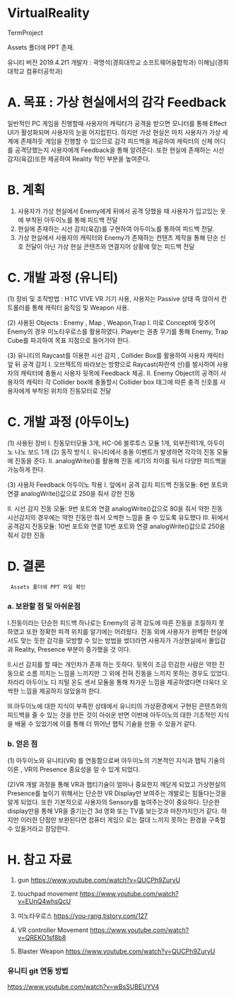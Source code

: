 # VirtualReality
TermProject

Assets 폴더에 PPT 존재.

유니티 버전 2019.4.2f1
개발자 : 
곽명석(경희대학교 소프트웨어융합학과)
이해님(경희대학교 컴퓨터공학과)

# A. 목표 : 가상 현실에서의 감각 Feedback
일반적인 PC 게임을 진행할때 사용자의 캐릭터가 공격을 받으면 모니터를 통해 Effect UI가 활성화되며 사용자의 눈을 어지럽힌다. 하지만 가상 현실은 마치 사용자가 가상 세계에 존재하듯 게임을 진행할 수 있으므로 감각 피드백을 제공하여 캐릭터의 신체 어디를 공격당했는지 사용자에게 Feedback을 통해 알려준다. 또한 현실에 존재하는 시선 감지(육감)또한 제공하여 Reality 적인 부분을 높여준다.



# B. 계획
1. 사용자가 가상 현실에서 Enemy에게 뒤에서 공격 당했을 때 사용자가 입고있는 옷에 부착된 아두이노를 통해 피드백 전달
2. 현실에 존재하는 시선 감지(육감)를 구현하여 아두이노를 통하여 피드백 전달.
3. 가상 현실에서 사용자의 캐릭터와 Enemy가 존재하는 컨텐츠 제작을 통해 단순 신호 전달이 아닌 가상 현실 콘텐츠와 연결지어 상황에 맞는 피드백 전달




# C. 개발 과정 (유니티)
(1) 장비 및 조작방법 : HTC VIVE VR 기기 사용, 사용자는 Passive 상태 즉 앉아서 컨트롤러를 통해 캐릭터 움직임 및 Weapon 사용.

(2) 사용된 Objects : Enemy , Map , Weapon,Trap
  I.	미로 Concept에 맞추어 Enemy의 경우 미노타우로스를 활용하였다. Player는 권총 무기를 통해 Enemy, Trap Cube를 파괴하여 목표 지점으로 들어가야 한다.
  
  
(3) 유니티의 Raycast를 이용한 시선 감지 , Collider Box를 활용하여 사용자 캐릭터 앞 뒤 공격 감지
  I.	오브젝트의 바라보는 방향으로 Raycast(파란색 선)를 발사하여 사용자의 캐릭터에 충돌시 사용자 뒷목에 Feedback 제공.
  II.	Enemy Object의 공격이 사용자의 캐릭터 각 Collider box에 충돌할시 Collider box 태그에  따른 충격 신호를 사용자에게 부착된 위치의 진동모터로 전달

# C. 개발 과정 (아두이노)
(1) 사용된 장비
  I.	진동모터모듈 3개, HC-06 블루투스 모듈 1개, 외부전력1개, 아두이노 나노 보드 1개
(2) 동작 방식
  I.	유니티에서 충돌 이벤트가 발생하면 각각의 진동 모듈에 진동을 준다.
  II.	analogWrite()를 활용해 진동 세기의 차이를 둬서 다양한 피드백을 가능하게 한다.

(3) 사용자 Feedback 아두이노 착용
I.	앞에서 공격 감지 피드백 진동모듈:
	6번 포트와 연결
  analogWrite()값으로 250을 줘서 강한 진동

II.	시선 감지 진동 모듈:
  9번 포트와 연결
  analogWrite()값으로 80을 줘서 약한 진동
  시선감지의 경우에는 약한 진동만 줘서 오싹한 느낌을 줄 수 있도록 유도했다
III.	뒤에서 공격감지 진동모듈: 10번 포트와 연결
  10번 포트와 연결
  analogWrite()값으로 250을 줘서 강한 진동




# D. 결론 
     Assets 폴더에 PPT 파일 확인



### a. 보완할 점 및 아쉬운점
  I.진동이라는 단순한 피드백 하나로는 Enemy의 공격 강도에 따른 진동을 조절하지 못하였고 또한 정확한 피격 위치를 알기에는 어려웠다. 진동 외에 사용자가 완벽한 현실에서도 맞는 듯한 감각을 
  모방할 수 있는 방법을 썼더라면 사용자가 가상현실에서 몰입감과 Reality, Presence 부분이 증가했을 것 이다.
  
  II.시선 감지를 할 때는 개인차가 존재 하는 듯하다. 뒷목이 조금 민감한 사람은 약한 진동으로 소름 끼치는 느낌을 느끼지만 그 외에 전혀 진동을 느끼지 못하는 경우도 있었다. 차라리 아두이노 디
  지털 온도 센서 모듈을 통해 차가운 느낌을 제공하였다면 더욱더 오싹한 느낌을 제공하지 않았을까 한다.
  
  III.아두이노에 대한 지식이 부족한 상태에서 유니티의 가상환경에서 구현된 콘텐츠와의 피드백을 줄 수 있는 것을 만든 것이 아쉬운 반면 이번에 아두이노의 대한 기초적인 지식을 배울 수 있었기에 
      이를 통해 더 뛰어난 햅틱 기술을 만들 수 있을거 같다.




### b. 얻은 점
  (1) 아두이노와 유니티(VR) 를 연동함으로써 아두이노의 기본적인 지식과 햅틱 기술의 이론 , VR의 Presence 중요성을 알 수 있게 되었다. 

  (2)VR 개발 과정을 통해 VR과 햅티기술이 얼마나 중요한지 깨닫게 되었고 가상현실의 Presence를 높이기 위해서는 단순한 VR Display만 보여주는 개발로는 힘들다는것을 알게 되었다. 
  또한 기본적으로 사용자의 Sensory를 높여주는것이 중요하다. 단순한 display만을 통해 VR을 즐기는건 3d 영화 또는 TV를 보는것과 마찬가지인거 같다. 하지만 이러한 단점만 보완된다면 컴퓨터 게임으
  로는 절대 느끼지 못하는 환경을 구축할 수 있을거라고 장담한다.



# H. 참고 자료 

1. gun
https://www.youtube.com/watch?v=QUCPh9ZuryU

2. touchpad movement
https://www.youtube.com/watch?v=EUnQ4whsQcU

3. 미노타우로스
https://you-rang.tistory.com/127

4. VR controller Movement
https://www.youtube.com/watch?v=QREKO1sf8b8

5. Blaster Weapon
https://www.youtube.com/watch?v=QUCPh9ZuryU


### 유니티 git 연동 방법
https://www.youtube.com/watch?v=wBsSUBEUYV4
